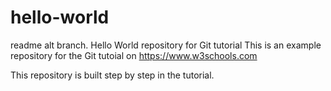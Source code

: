 # hello-world

readme alt branch.
Hello World repository for Git tutorial
This is an example repository for the Git tutoial on https://www.w3schools.com

This repository is built step by step in the tutorial.

